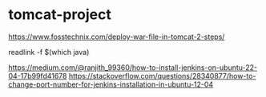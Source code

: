 # tomcat-project

https://www.fosstechnix.com/deploy-war-file-in-tomcat-2-steps/

readlink -f $(which java)
<role rolename="admin-gui,manager-gui,manager-script,manager-jmx,manager-status"/>
<user username="admin" password="admin123" roles="admin-gui,manager-gui,manager-script"/>

https://medium.com/@ranjith_99360/how-to-install-jenkins-on-ubuntu-22-04-17b99fd41678
https://stackoverflow.com/questions/28340877/how-to-change-port-number-for-jenkins-installation-in-ubuntu-12-04
